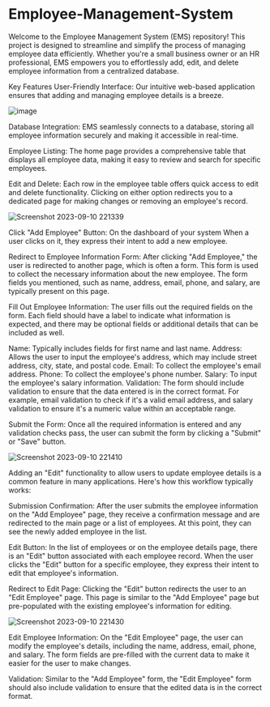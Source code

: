 # Employee-Management-System
Welcome to the Employee Management System (EMS) repository! This project is designed to streamline and simplify the process of managing employee data efficiently. Whether you're a small business owner or an HR professional, EMS empowers you to effortlessly add, edit, and delete employee information from a centralized database.

Key Features
User-Friendly Interface: Our intuitive web-based application ensures that adding and managing employee details is a breeze.

![image](https://github.com/shubham2845/Employee-Management-System/assets/131697566/747ab1b8-f3d1-4a9b-8f32-436068384fac)

Database Integration: EMS seamlessly connects to a database, storing all employee information securely and making it accessible in real-time.

Employee Listing: The home page provides a comprehensive table that displays all employee data, making it easy to review and search for specific employees.

Edit and Delete: Each row in the employee table offers quick access to edit and delete functionality. Clicking on either option redirects you to a dedicated page for making changes or removing an employee's record.

![Screenshot 2023-09-10 221339](https://github.com/shubham2845/Employee-Management-System/assets/131697566/e9d908df-c5fd-4d92-8e65-9203db9aa11d)


Click "Add Employee" Button: On the dashboard of your system When a user clicks on it, they express their intent to add a new employee.

Redirect to Employee Information Form: After clicking "Add Employee," the user is redirected to another page, which is often a form. This form is used to collect the necessary information about the new employee. The form fields you mentioned, such as name, address, email, phone, and salary, are typically present on this page.

Fill Out Employee Information: The user fills out the required fields on the form. Each field should have a label to indicate what information is expected, and there may be optional fields or additional details that can be included as well.

Name: Typically includes fields for first name and last name.
Address: Allows the user to input the employee's address, which may include street address, city, state, and postal code.
Email: To collect the employee's email address.
Phone: To collect the employee's phone number.
Salary: To input the employee's salary information.
Validation: The form should include validation to ensure that the data entered is in the correct format. For example, email validation to check if it's a valid email address, and salary validation to ensure it's a numeric value within an acceptable range.

Submit the Form: Once all the required information is entered and any validation checks pass, the user can submit the form by clicking a "Submit" or "Save" button.

![Screenshot 2023-09-10 221410](https://github.com/shubham2845/Employee-Management-System/assets/131697566/f91f44b1-97cc-4f61-9c7e-f7cc371ed6b0)

Adding an "Edit" functionality to allow users to update employee details is a common feature in many applications. Here's how this workflow typically works:

Submission Confirmation: After the user submits the employee information on the "Add Employee" page, they receive a confirmation message and are redirected to the main page or a list of employees. At this point, they can see the newly added employee in the list.

Edit Button: In the list of employees or on the employee details page, there is an "Edit" button associated with each employee record. When the user clicks the "Edit" button for a specific employee, they express their intent to edit that employee's information.

Redirect to Edit Page: Clicking the "Edit" button redirects the user to an "Edit Employee" page. This page is similar to the "Add Employee" page but pre-populated with the existing employee's information for editing.

![Screenshot 2023-09-10 221430](https://github.com/shubham2845/Employee-Management-System/assets/131697566/5428133f-febb-46ae-ad4e-eb8ac8d4f7b0)

Edit Employee Information: On the "Edit Employee" page, the user can modify the employee's details, including the name, address, email, phone, and salary. The form fields are pre-filled with the current data to make it easier for the user to make changes.

Validation: Similar to the "Add Employee" form, the "Edit Employee" form should also include validation to ensure that the edited data is in the correct format.

